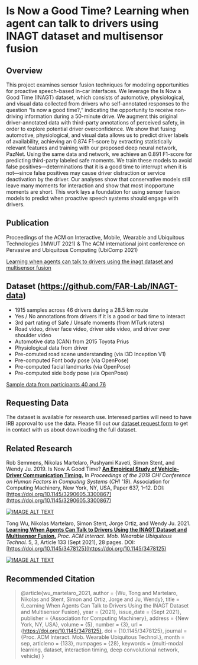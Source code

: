 # Is Now a Good Time? Learning when agent can talk to drivers using INAGT dataset and multisensor fusion

## Overview
This project examines sensor fusion techniques for modeling opportunities for proactive speech-based in-car interfaces. We leverage the Is Now a Good Time (INAGT) dataset, which consists of automotive, physiological, and visual data collected from drivers who self-annotated responses to the question “Is now a good time?,” indicating the opportunity to receive non-driving information during a 50-minute drive. We augment this original driver-annotated data with third-party annotations of perceived safety, in order to explore potential driver overconfidence. We show that fusing automotive, physiological, and visual data allows us to predict driver labels of availability, achieving an 0.874 F1-score by extracting statistically relevant features and training with our proposed deep neural network, PazNet. Using the same data and network, we achieve an 0.891 F1-score for predicting third-party labeled safe moments. We train these models to avoid false positives—determinations that it is a good time to interrupt when it is not—since false positives may cause driver distraction or service deactivation by the driver. Our analyses show that conservative models still leave many moments for interaction and show that most inopportune moments are short. This work lays a foundation for using sensor fusion models to predict when proactive speech systems should engage with drivers.

## Publication
Proceedings of the ACM on Interactive, Mobile, Wearable and Ubiquitous Technologies (IMWUT 2021) & The ACM international joint conference on Pervasive and Ubiquitous Computing (UbiComp 2021)

[Learning when agents can talk to drivers using the inagt dataset and multisensor fusion](https://www.researchgate.net/profile/Nikolas-Martelaro/publication/354602472_Learning_When_Agents_Can_Talk_to_Drivers_Using_the_INAGT_Dataset_and_Multisensor_Fusion/links/6178b51eeef53e51e1f0cf5b/Learning-When-Agents-Can-Talk-to-Drivers-Using-the-INAGT-Dataset-and-Multisensor-Fusion.pdf)

## Dataset (https://github.com/FAR-Lab/INAGT-data) 
- 1915 samples across 46 drivers during a 28.5 km route
- Yes / No annotations from drivers if it is a good or bad time to interact
- 3rd part rating of Safe / Unsafe moments (from MTurk raters)
- Road video, driver face video, driver side video, and driver over shoulder video
- Automotive data (CAN) from 2015 Toyota Prius
- Physiological data from driver
- Pre-comuted road scene understanding (via I3D Inception V1)
- Pre-computed Font body pose (via OpenPose)
- Pre-computed facial landmarks (via OpenPose)
- Pre-computed side body pose (via OpenPose)

[Sample data from participants 40 and 76](https://drive.google.com/drive/folders/1HwHeOLscfIPqvY04ezRSmqfggp_NSlve?usp=sharing)

## Requesting Data
The dataset is available for research use. Interesed parties will need to have IRB approval to use the data. Please fill out our [dataset request form](https://forms.gle/SNCH4YCy79JL5VZH8) to get in contact with us about downloading the full dataset. 

## Related Research
Rob Semmens, Nikolas Martelaro, Pushyami Kaveti, Simon Stent, and Wendy Ju. 2019. Is Now A Good Time? [**An Empirical Study of Vehicle-Driver Communication Timing.**](https://dl.acm.org/doi/10.1145/3290605.3300867) In <i>Proceedings of the 2019 CHI Conference on Human Factors in Computing Systems</i> (<i>CHI '19</i>). Association for Computing Machinery, New York, NY, USA, Paper 637, 1–12. DOI:[https://doi.org/10.1145/3290605.3300867](https://doi.org/10.1145/3290605.3300867)

[![IMAGE ALT TEXT](http://img.youtube.com/vi/AHhaJ4DMoV8/0.jpg)](http://www.youtube.com/watch?v=AHhaJ4DMoV8 "Is Now A Good Time? An Empirical Study of Vehicle-Driver Communication Timing")

Tong Wu, Nikolas Martelaro, Simon Stent, Jorge Ortiz, and Wendy Ju. 2021. [**Learning When Agents Can Talk to Drivers Using the INAGT Dataset and Multisensor Fusion.**](https://dl.acm.org/doi/abs/10.1145/3478125) <i>Proc. ACM Interact. Mob. Wearable Ubiquitous Technol.</i> 5, 3, Article 133 (Sept 2021), 28 pages. DOI:[https://doi.org/10.1145/3478125](https://doi.org/10.1145/3478125)

[![IMAGE ALT TEXT](http://img.youtube.com/vi/1bOl--Lsjbs/0.jpg)](http://www.youtube.com/watch?v=1bOl--Lsjbs "Learning When Agents Can Talk to Drivers Using the INAGT Dataset and Multisensor Fusion")

## Recommended Citation

> @article{wu_martelaro_2021, 
>  author = {Wu, Tong and Martelaro, Nikolas and Stent, Simon and Ortiz, Jorge and Ju, Wendy},
>  title = {Learning When Agents Can Talk to Drivers Using the INAGT Dataset and Multisensor Fusion},
>  year = {2021},
>  issue_date = {Sept 2021},
>  publisher = {Association for Computing Machinery},
>  address = {New York, NY, USA},
>  volume = {5},
>  number = {3},
>  url = {https://doi.org/10.1145/3478125},
>  doi = {10.1145/3478125},
>  journal = {Proc. ACM Interact. Mob. Wearable Ubiquitous Technol.},
>  month = sep,
>  articleno = {133},
>  numpages = {28},
>  keywords = {multi-modal learning, dataset, interaction timing, deep convolutional network, vehicle}
>}
